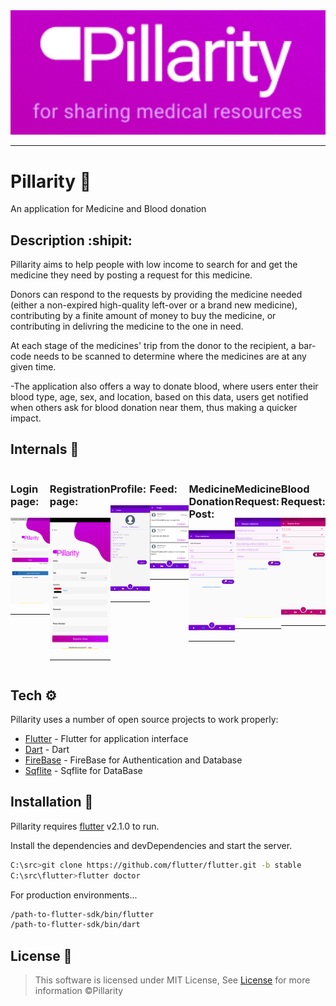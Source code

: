<img src="./readme_assets/logo.jpg" alt="logo" width="1000"/>
<hr>

# Pillarity :pill:

An application for Medicine and Blood donation

## Description :shipit:

Pillarity aims to help people with low income to search
for and get the medicine they need by posting a request for this medicine.

Donors can respond to the requests by providing the medicine needed (either a non-expired high-quality left-over or a brand new medicine), contributing by a finite amount of money to buy the medicine, or contributing in delivring the medicine to the one in need.

At each stage of the medicines' trip from the donor to the recipient, a bar-code needs to be scanned to determine where the medicines are at any given time.

-The application also offers a way to donate blood, where users enter their blood type, age, sex, and location, based on this data, users get notified when others ask for blood donation near them, thus making a quicker impact.

## Internals :arrow_down_small:
<div style="display:flex">
<div>

### Login page:
<img src="./readme_assets/login.jpg" alt="login" width="300"/>
<hr>
</div>
<div>

### Registration page:
<img src="./readme_assets/register.jpg" alt="registeration" width="300"/>
<hr>
</div>
<div>

### Profile:
<img src="./readme_assets/profile.jpg" alt="progile" width="300"/>
<hr>
</div>
<div>

### Feed:
<img src="./readme_assets/feed.png" alt="feed" width="300"/>
<hr>
</div>
<div>

### Medicine Donation Post:
<img src="./readme_assets/post_med_filled.jpg" width="300"/>
<hr>
</div>
<div>

### Medicine Request:
<img src="./readme_assets/req_med.jpg" width="300"/>
<hr>
</div>
<div>

### Blood Request:
<img src="./readme_assets/req_blood_filled.jpg" width="300"/>
<hr>
</div>
</div>


## Tech :gear:

Pillarity uses a number of open source projects to work properly:

- [Flutter](https://flutter.dev/docs)  - Flutter for application interface
- [Dart](https://dart.dev/guides) - Dart 
- [FireBase](https://firebase.google.com/) - FireBase for Authentication and Database 
- [Sqflite](https://pub.dev/packages/sqflite) - Sqflite for DataBase

## Installation :sparkler:

Pillarity requires [flutter](https://flutter.dev/docs) v2.1.0 to run.

Install the dependencies and devDependencies and start the server.

```sh
C:\src>git clone https://github.com/flutter/flutter.git -b stable
C:\src\flutter>flutter doctor
```

For production environments...

```sh
/path-to-flutter-sdk/bin/flutter
/path-to-flutter-sdk/bin/dart
```
## License :scroll:

> This software is licensed under MIT License, See [License](./LICENSE) for more information ©Pillarity
